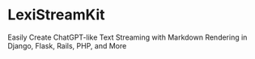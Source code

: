 # LexiStreamKit
Easily Create ChatGPT-like Text Streaming with Markdown Rendering in Django, Flask, Rails, PHP, and More
